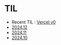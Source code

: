 # TIL

- Recent TIL : [Vercel v0](https://github.com/wriml92/TIL/blob/main/2025.01/250103.md)
- [2024.12](https://github.com/wriml92/TIL/tree/main/2024.12)
- [2024.11](https://github.com/wriml92/TIL/tree/main/2024.11)
- [2024.10](https://github.com/wriml92/TIL/tree/main/2024.10)